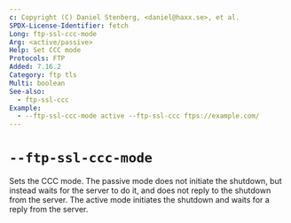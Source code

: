 ```yaml
---
c: Copyright (C) Daniel Stenberg, <daniel@haxx.se>, et al.
SPDX-License-Identifier: fetch
Long: ftp-ssl-ccc-mode
Arg: <active/passive>
Help: Set CCC mode
Protocols: FTP
Added: 7.16.2
Category: ftp tls
Multi: boolean
See-also:
  - ftp-ssl-ccc
Example:
  - --ftp-ssl-ccc-mode active --ftp-ssl-ccc ftps://example.com/
---
```


# `--ftp-ssl-ccc-mode`

Sets the CCC mode. The passive mode does not initiate the shutdown, but
instead waits for the server to do it, and does not reply to the shutdown from
the server. The active mode initiates the shutdown and waits for a reply from
the server.
